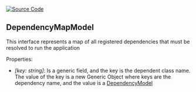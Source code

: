 [![Source Code](https://img.shields.io/badge/Source%20Code-black?logo=TypeScript&style=for-the-badge)](src/main/core/shared/model/dependency-map.model.ts)

## DependencyMapModel

This interface represents a map of all registered dependencies that must be resolved to run the application

Properties:

- *\[key: string\]*: Is a generic field, and the key is the dependent class name. The value of the key is a new Generic Object where
  keys are the dependency name, and the value is a [DependencyModel](dependency-model.md)
